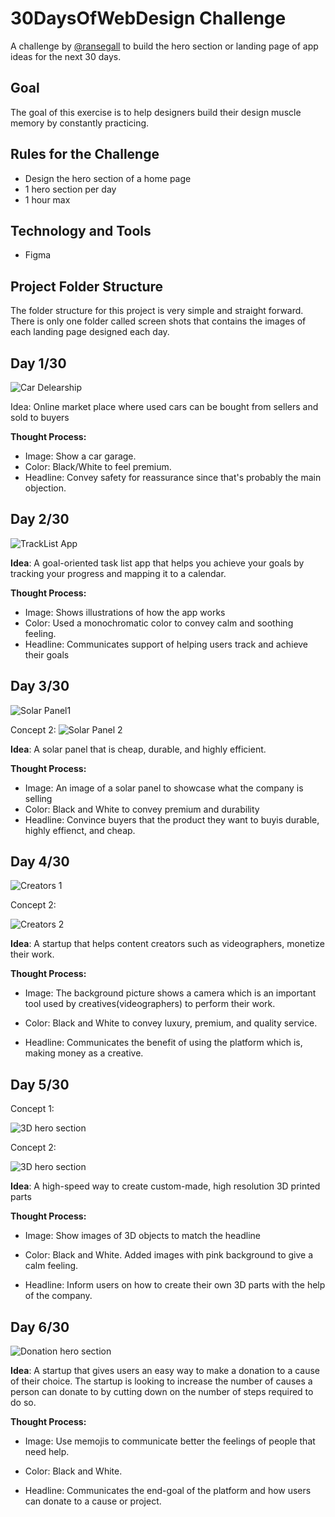 # 30DaysOfWebDesign Challenge

A challenge by [@ransegall](https://www.instagram.com/ransegall/) to build the hero section or landing page of app ideas for the next 30 days.

## Goal

The goal of this exercise is to help designers build their design muscle memory by constantly practicing.

## Rules for the Challenge

- Design the hero section of a home page
- 1 hero section per day
- 1 hour max

## Technology and Tools

- Figma

## Project Folder Structure

The folder structure for this project is very simple and straight forward. There is only one folder called screen shots that contains the images of each landing page designed each day.

## Day 1/30

![Car Delearship](./screenshots/CarDealership.png)

Idea: Online market place where used cars can be bought from sellers and sold to buyers

**Thought Process:**

- Image: Show a car garage.
- Color: Black/White to feel premium.
- Headline: Convey safety for reassurance since that's probably the main objection.

## Day 2/30

![TrackList App](./screenshots/Track-List-App.png)

**Idea**: A goal-oriented task list app that helps you achieve your goals by tracking your progress and mapping it to a calendar.

**Thought Process:**

- Image: Shows illustrations of how the app works
- Color: Used a monochromatic color to convey calm and soothing feeling.
- Headline: Communicates support of helping users track and achieve their goals

## Day 3/30

![Solar Panel1](./screenshots/solarpanel.png)

Concept 2:
![Solar Panel 2](./screenshots/solarpanel-art2.png)

**Idea**: A solar panel that is cheap, durable, and highly efficient.

**Thought Process:**

- Image: An image of a solar panel to showcase what the company is selling
- Color: Black and White to convey premium and durability
- Headline: Convince buyers that the product they want to buyis durable, highly effienct, and cheap.

## Day 4/30

![Creators 1](./screenshots/Creators1.png)

Concept 2:

![Creators 2](./screenshots/Creators2.png)

**Idea**: A startup that helps content creators such as videographers, monetize their work.

**Thought Process:**

- Image: The background picture shows a camera which is an important tool used by creatives(videographers) to perform their work.

- Color: Black and White to convey luxury, premium, and quality service.

- Headline: Communicates the benefit of using the platform which is, making money as a creative.


## Day 5/30

Concept 1:

![3D hero section](./screenshots/3D-art1.png)

Concept 2:

![3D hero section](./screenshots/3D-art2.png)

**Idea**: A high-speed way to create custom-made, high resolution 3D printed parts

**Thought Process:**

- Image: Show images of 3D objects to match the headline

- Color: Black and White. Added images with pink background to give a calm feeling.

- Headline: Inform users on how to create their own 3D parts with the help of the company.

## Day 6/30

![Donation hero section](./screenshots/donation-1.png)

**Idea**: A startup that gives users an easy way to make a donation to a cause of their choice. The startup is looking to increase the number of causes a person can donate to by cutting down on the number of steps required to do so.

**Thought Process:**

- Image: Use memojis to communicate better the feelings of people that need help.

- Color: Black and White.

- Headline: Communicates the end-goal of the platform and how users can donate to a cause or project.